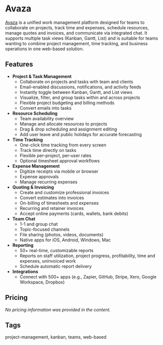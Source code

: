 # Avaza

[Avaza](https://www.avaza.com/) is a unified work management platform designed for teams to collaborate on projects, track time and expenses, schedule resources, manage quotes and invoices, and communicate via integrated chat. It supports multiple task views (Kanban, Gantt, List) and is suitable for teams wanting to combine project management, time tracking, and business operations in one web-based solution.

## Features
- **Project & Task Management**
  - Collaborate on projects and tasks with team and clients
  - Email-enabled discussions, notifications, and activity feeds
  - Instantly toggle between Kanban, Gantt, and List views
  - Visualize, filter, and group tasks within and across projects
  - Flexible project budgeting and billing methods
  - Convert emails into tasks
- **Resource Scheduling**
  - Team availability overview
  - Manage and allocate resources to projects
  - Drag & drop scheduling and assignment editing
  - Add user leave and public holidays for accurate forecasting
- **Time Tracking**
  - One-click time tracking from every screen
  - Track time directly on tasks
  - Flexible per-project, per-user rates
  - Optional timesheet approval workflows
- **Expense Management**
  - Digitize receipts via mobile or browser
  - Expense approvals
  - Manage recurring expenses
- **Quoting & Invoicing**
  - Create and customize professional invoices
  - Convert estimates into invoices
  - On-billing of timesheets and expenses
  - Recurring and retainer invoices
  - Accept online payments (cards, wallets, bank debits)
- **Team Chat**
  - 1-1 and group chat
  - Topic-focused channels
  - File sharing (photos, videos, documents)
  - Native apps for iOS, Android, Windows, Mac
- **Reporting**
  - 50+ real-time, customizable reports
  - Reports on staff utilization, project progress, profitability, time and expenses, uninvoiced work
  - Schedule automatic report delivery
- **Integrations**
  - Connect with 500+ apps (e.g., Zapier, GitHub, Stripe, Xero, Google Workspace, Dropbox)

## Pricing
*No pricing information was provided in the content.*

## Tags
project-management, kanban, teams, web-based